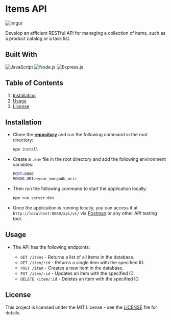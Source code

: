 # Items API

![Imgur](https://i.imgur.com/abv3CuY.png)

Develop an efficient RESTful API for managing a collection of items, such as a product catalog or a task list.

## Built With

![JavaScript](https://img.shields.io/badge/JavaScript-646CFF?style=for-the-badge&logo=javascript&logoColor=white)
![Node.js](https://img.shields.io/badge/Node.js-646CFF?style=for-the-badge&logo=node.js&logoColor=white)
![Express.js](https://img.shields.io/badge/Express.js-646CFF?style=for-the-badge&logo=express&logoColor=white)

## Table of Contents

1. [Installation](#installation)
2. [Usage](#usage)
3. [License](#license)

## Installation

- Clone the **[repository](https://github.com/noeyislearning/items-api)** and run the following command in the root directory:

  ```bash
  npm install
  ```
  
- Create a `.env` file in the root directory and add the following environment variables:

  ```bash
  PORT=8080
  MONGO_URI=<your_mongodb_uri>
  ```

- Then run the following command to start the application locally:

  ```bash
  npm run server:dev
  ```

- Once the application is running locally, you can access it at `http://localhost:8080/api/v1/` via [Postman](https://www.postman.com/) or any other API testing tool.

## Usage

- The API has the following endpoints:

  - `GET /items` - Returns a list of all items in the database.
  - `GET /item/:id` - Returns a single item with the specified ID.
  - `POST /item` - Creates a new item in the database.
  - `PUT /item/:id` - Updates an item with the specified ID.
  - `DELETE /item/:id` - Deletes an item with the specified ID.

## License

This project is licensed under the MIT License - see the [LICENSE](LICENSE) file for details.
